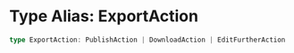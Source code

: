 # Type Alias: ExportAction

```ts
type ExportAction: PublishAction | DownloadAction | EditFurtherAction | ContinueEditingAction;
```
